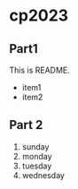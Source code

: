 # cp2023

## Part1
This is README.
- item1
- item2

## Part 2
1. sunday
1. monday
2. tuesday
3. wednesday
